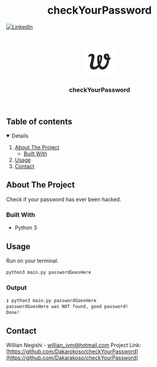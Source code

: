  <h1 align="center">checkYourPassword</h1>

[![LinkedIn][linkedin-shield]][linkedin-url]

<!-- PROJECT LOGO -->
<br />
<p align="center">
    <img src="./apple-touch-icon.png" alt="Logo" width="80" height="80">
  </a>

  <h3 align="center">checkYourPassword</h3>
<br/>
</p>

<!-- TABLE OF CONTENTS -->

## Table of contents

<details open="open">
  <ol>
    <li>
      <a href="#about-the-project">About The Project</a>
      <ul>
        <li><a href="#built-with">Built With</a></li>
      </ul>
    </li>
    <li><a href="#usage">Usage</a></li>
    <li><a href="#contact">Contact</a></li>
  </ol>
</details>

<!-- ABOUT THE PROJECT -->

## About The Project

Check if your password has ever been hacked.

### Built With

- Python 3

## Usage

Run on your terminal.

```sh
python3 main.py passwordGoesHere
```

### Output

```
❯ python3 main.py passwordGoesHere
passwordGoesHere was NOT found, good password!
Done!
```

<!-- CONTACT -->

## Contact

Willian Negishi - willian_jvm@hotmail.com
Project Link: [https://github.com/Dakarokoso/checkYourPassword](https://github.com/Dakarakoso/checkYourPassword)

<!-- MARKDOWN LINKS & IMAGES -->
<!-- https://www.markdownguide.org/basic-syntax/#reference-style-links -->

[linkedin-shield]: https://img.shields.io/badge/-LinkedIn-black.svg?style=for-the-badge&logo=linkedin&colorB=555
[linkedin-url]: https://www.linkedin.com/in/willian-negishi-2829a4172/
